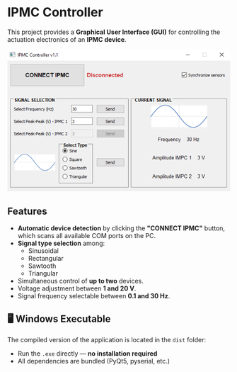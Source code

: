 # IPMC Controller 

This project provides a **Graphical User Interface (GUI)** for controlling the actuation electronics of an **IPMC device**.

<p align="center">
  <img src="./images/gui.png" alt="IPMC Controller GUI"/>
</p>

## Features

- **Automatic device detection** by clicking the **"CONNECT IPMC"** button, which scans all available COM ports on the PC.
- **Signal type selection** among:
  - Sinusoidal
  - Rectangular
  - Sawtooth
  - Triangular
- Simultaneous control of **up to two** devices.
- Voltage adjustment between **1 and 20 V**.
- Signal frequency selectable between **0.1 and 30 Hz**.

## 🖥️ Windows Executable

The compiled version of the application is located in the `dist` folder:

- Run the `.exe` directly — **no installation required**
- All dependencies are bundled (PyQt5, pyserial, etc.)
